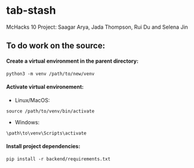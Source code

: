 # tab-stash
McHacks 10 Project: Saagar Arya, Jada Thompson, Rui Du and Selena Jin


## To do work on the source:


#### Create a virtual environment in the parent directory:

`python3 -m venv /path/to/new/venv`

#### Activate virtual environement:

- Linux/MacOS:

`source /path/to/venv/bin/activate`


- Windows:

`\path\to\venv\Scripts\activate`



#### Install project dependencies:

`pip install -r backend/requirements.txt`

